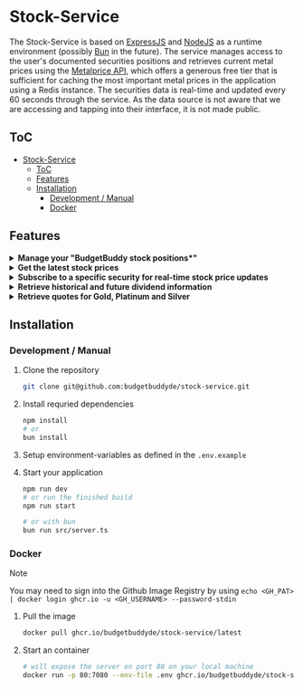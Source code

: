# Stock-Service

The Stock-Service is based on [ExpressJS](https://expressjs.com/de/) and [NodeJS](https://nodejs.org/en) as a runtime environment (possibly [Bun](https://bun.sh) in the future). The service manages access to the user's documented securities positions and retrieves current metal prices using the [Metalprice API](https://metalpriceapi.com/), which offers a generous free tier that is sufficient for caching the most important metal prices in the application using a Redis instance. The securities data is real-time and updated every 60 seconds through the service. As the data source is not aware that we are accessing and tapping into their interface, it is not made public.

## ToC

- [Stock-Service](#stock-service)
  - [ToC](#toc)
  - [Features](#features)
  - [Installation](#installation)
    - [Development / Manual](#development--manual)
    - [Docker](#docker)

## Features

<details>
<summary>
<strong>Manage your "BudgetBuddy stock positions*"</strong>
</summary>
<small>*In the form of a watchlist that allows you to track current price information for selected securities</small>
</details>

<details>
<summary>
<strong>Get the latest stock prices</strong>
</summary>
Retrieve the latest security prices
</details>

<details>
<summary>
<strong>Subscribe to a specific security for real-time stock price updates</strong>
</summary>
Stay updated with real-time price changes by subscribing to a websocket endpoint for a specific security.

**Subscribe to Security Price Updates**

> By emitting the `stock:subscribe` event to the socket, you will add securities (provided in the payload) to your personal live update subscriptions.

**Unsubscribe from Security Price Updates**

> By emitting the `stock:unsubscribe` event to the socket, you will unsubscribe from all live price updates.

**Receive Security Price Updates**

> By listening to the `stock:update:<CLIENT_ID>` event, you will receive updates for the securities you have subscribed to.

</details>

<details>
<summary>
<strong>Retrieve historical and future dividend information</strong>
</summary>
</details>

<details>
<summary>
<strong>Retrieve quotes for Gold, Platinum and Silver</strong>
</summary>
</details>

## Installation

### Development / Manual

1.  Clone the repository

    ```bash
    git clone git@github.com:budgetbuddyde/stock-service.git
    ```

2.  Install requried dependencies

    ```bash
    npm install
    # or
    bun install
    ```

3.  Setup environment-variables as defined in the `.env.example`
4.  Start your application

    ```bash
    npm run dev
    # or run the finished build
    npm run start

    # or with bun
    bun run src/server.ts
    ```

### Docker

> [!NOTE]
> You may need to sign into the Github Image Registry by using `echo <GH_PAT> | docker login ghcr.io -u <GH_USERNAME> --password-stdin`

1.  Pull the image

    ```bash
    docker pull ghcr.io/budgetbuddyde/stock-service/latest
    ```

2.  Start an container
    ```bash
    # will expose the server on port 80 on your local machine
    docker run -p 80:7080 --env-file .env ghcr.io/budgetbuddyde/stock-service
    ```
